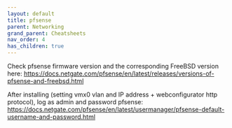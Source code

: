 ```yaml
---
layout: default
title: pfsense
parent: Networking
grand_parent: Cheatsheets
nav_order: 4
has_children: true
---
```


Check pfsense firmware version and the corresponding FreeBSD version here:
https://docs.netgate.com/pfsense/en/latest/releases/versions-of-pfsense-and-freebsd.html

After installing (setting vmx0 vlan and IP address + webconfigurator http protocol), log as admin and password pfsense:
https://docs.netgate.com/pfsense/en/latest/usermanager/pfsense-default-username-and-password.html
